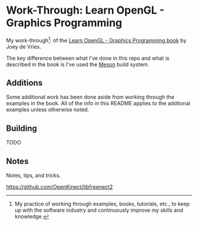 # Work-Through: Learn OpenGL - Graphics Programming

My work-through[^1]: of the
[Learn OpenGL - Graphics Programming book](https://learnopengl.com/book/book_pdf.pdf)
by Joey de Vries.

[^1]: My practice of working through examples, books, tutorials, etc., to keep up with the
    software industry and continuously improve my skills and knowledge.

The key difference between what I've done in this repo and what is described in
the book is I've used the [Meson](https://mesonbuild.com/) build system.

## Additions

Some additional work has been done aside from working through the examples in
the book. All of the info in this README applies to the additonal examples
unless otherwise noted.

## Building

TODO

## Notes

Notes, tips, and tricks.

<https://github.com/OpenKinect/libfreenect2>
